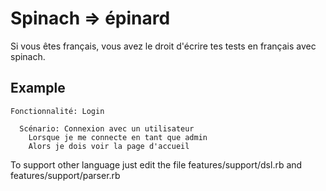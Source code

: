 Spinach => épinard
=======

Si vous êtes français, vous avez le droit d'écrire tes tests en français avec spinach.

## Example
```
Fonctionnalité: Login

  Scénario: Connexion avec un utilisateur
    Lorsque je me connecte en tant que admin
    Alors je dois voir la page d'accueil
```


To support other language just edit the file features/support/dsl.rb and features/support/parser.rb 
